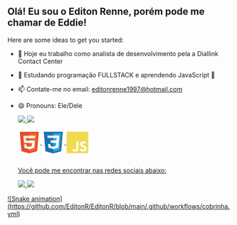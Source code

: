 ## Olá! Eu sou o Editon Renne, porém pode me chamar de Eddie!

Here are some ideas to get you started:

- 🔭 Hoje eu trabalho como analista de desenvolvimento pela a Diallink Contact Center
- 🌱 Estudando programação FULLSTACK e aprendendo JavaScript 🚀
- 📫 Contate-me no email: editonrenne1997@hotmail.com
- 😄 Pronouns: Ele/Dele

  <div>
    <a href="https://github.com/EditonR">
    <img height="180em" src="https://github-readme-stats.vercel.app/api?username=EditonR&show_icons=true&theme=dark&include_all_commits=true&count_private=true"/>
    <img height="180em" src="https://github-readme-stats.vercel.app/api/top-langs/?username=EditonR&layout=compact&langs_count=16&theme=dark"/>
  </div>

  <div style="display: inline_block"><br>
  <img align="center" alt="Editon-HTML" height="50" width"40" src="https://raw.githubusercontent.com/devicons/devicon/master/icons/html5/html5-original.svg">
  <img align="center" alt="Editon-CSS" height="50" width"40" src="https://raw.githubusercontent.com/devicons/devicon/master/icons/css3/css3-original.svg">
  <img align="center" alt="Editon-Js" height="50" width"40" src="https://raw.githubusercontent.com/devicons/devicon/master/icons/javascript/javascript-plain.svg">
  </div>

  ##

  <div>
    <p>Você pode me encontrar nas redes sociais abaixo:</p>
    <a href ="https://www.instagram.com/eddieesqed/" target="_blank"><img src="https://img.shields.io/badge/Instagram-E4405F?style=for-the-badge&logo=instagram&logoColor=white" target="_blank"</a>
    <a href ="https://www.linkedin.com/in/editon-renne-016196251/" target="_blank"><img src="https://img.shields.io/badge/LinkedIn-0077B5?style=for-the-badge&logo=linkedin&logoColor=white" target="_blank"</a>
    
  </div>

![Snake animation] (https://github.com/EditonR/EditonR/blob/main/.github/workflows/cobrinha.yml)
  


